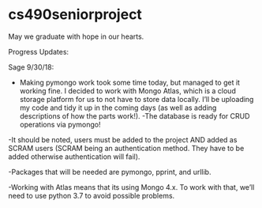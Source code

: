# cs490seniorproject
May we graduate with hope in our hearts.


Progress Updates:



Sage 9/30/18:
- Making pymongo work took some time today, but managed to get it working fine. I decided to work with Mongo Atlas, which is a cloud storage platform for us to not have to store data locally. I’ll be uploading my code and tidy it up in the coming days (as well as adding descriptions of how the parts work!).
  -The database is ready for CRUD operations via pymongo!

-It should be noted, users must be added to the project AND added as SCRAM users (SCRAM being an authentication method. They have to be added otherwise authentication will fail).

-Packages that will be needed are pymongo, pprint, and urllib.

-Working with Atlas means that its using Mongo 4.x. To work with that, we’ll need to use python 3.7 to avoid possible problems.
